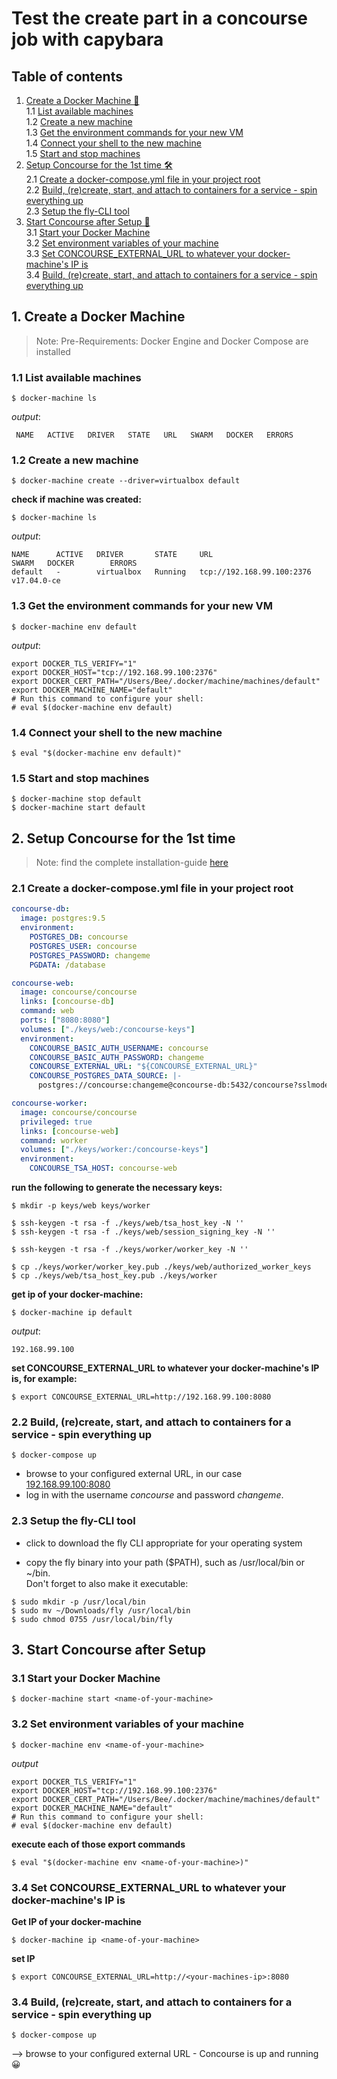 # Test the create part in a concourse job with capybara

## Table of contents
1. [Create a Docker Machine 🔨](#docker-machine)
    <br/> 1.1 [List available machines](#list-machines)
    <br/> 1.2 [Create a new machine](#create-machine)
    <br/> 1.3 [Get the environment commands for your new VM](#get-env)
    <br/> 1.4 [Connect your shell to the new machine](#connect-shell)
    <br/> 1.5 [Start and stop machines](#start-stop)
2. [Setup Concourse for the 1st time 🛠](#setup-concourse)
  <br/> 2.1 [Create a docker-compose.yml file in your project root](#create-docker-yml)
  <br/> 2.2 [Build, (re)create, start, and attach to containers for a service - spin everything up](#spin-up1)
  <br/> 2.3 [Setup the fly-CLI tool](#setup-fly)
3. [Start Concourse after Setup 🏁](#start-concourse)
 <br/> 3.1 [Start your Docker Machine](#start-machine)
 <br/> 3.2 [Set environment variables of your machine](#set-env)
 <br/> 3.3 [Set CONCOURSE_EXTERNAL_URL to whatever your docker-machine's IP is](#set-ip)
 <br/> 3.4 [Build, (re)create, start, and attach to containers for a service - spin everything up](#spin-up2)


## 1. <a name="docker-machine"></a> Create a Docker Machine 
>Note: Pre-Requirements: Docker Engine and Docker Compose are installed

### 1.1 <a name="list-machines"></a> List available machines 
```shell
$ docker-machine ls
```

*output*:
```shell
 NAME   ACTIVE   DRIVER   STATE   URL   SWARM   DOCKER   ERRORS
```

### 1.2 <a name="create-machine"></a> Create a new machine
```shell
$ docker-machine create --driver=virtualbox default
```

__check if machine was created:__
```shell
$ docker-machine ls
```

*output*:
```shell
NAME      ACTIVE   DRIVER       STATE     URL                         SWARM   DOCKER        ERRORS
default   -        virtualbox   Running   tcp://192.168.99.100:2376           v17.04.0-ce
```

### 1.3 <a name="get-env"></a> Get the environment commands for your new VM

```shell
$ docker-machine env default
```

*output*:
```shell
export DOCKER_TLS_VERIFY="1"
export DOCKER_HOST="tcp://192.168.99.100:2376"
export DOCKER_CERT_PATH="/Users/Bee/.docker/machine/machines/default"
export DOCKER_MACHINE_NAME="default"
# Run this command to configure your shell:
# eval $(docker-machine env default)
```

### 1.4 <a name="connect-shell"></a> Connect your shell to the new machine

```shell
$ eval "$(docker-machine env default)"
```

### 1.5 <a name="start-stop"></a> Start and stop machines

```shell
$ docker-machine stop default
$ docker-machine start default
```

## 2. <a name="setup-concourse"></a> Setup Concourse for the 1st time
>Note: find the complete installation-guide <a href="https://concourse.ci/docker-repository.html" target="_blank">here</a>

### 2.1 <a name="create-docker-yml"></a> Create a docker-compose.yml file in your project root

```yaml
concourse-db:
  image: postgres:9.5
  environment:
    POSTGRES_DB: concourse
    POSTGRES_USER: concourse
    POSTGRES_PASSWORD: changeme
    PGDATA: /database

concourse-web:
  image: concourse/concourse
  links: [concourse-db]
  command: web
  ports: ["8080:8080"]
  volumes: ["./keys/web:/concourse-keys"]
  environment:
    CONCOURSE_BASIC_AUTH_USERNAME: concourse
    CONCOURSE_BASIC_AUTH_PASSWORD: changeme
    CONCOURSE_EXTERNAL_URL: "${CONCOURSE_EXTERNAL_URL}"
    CONCOURSE_POSTGRES_DATA_SOURCE: |-
      postgres://concourse:changeme@concourse-db:5432/concourse?sslmode=disable

concourse-worker:
  image: concourse/concourse
  privileged: true
  links: [concourse-web]
  command: worker
  volumes: ["./keys/worker:/concourse-keys"]
  environment:
    CONCOURSE_TSA_HOST: concourse-web
```

__run the following to generate the necessary keys:__
```shell
$ mkdir -p keys/web keys/worker

$ ssh-keygen -t rsa -f ./keys/web/tsa_host_key -N ''
$ ssh-keygen -t rsa -f ./keys/web/session_signing_key -N ''

$ ssh-keygen -t rsa -f ./keys/worker/worker_key -N ''

$ cp ./keys/worker/worker_key.pub ./keys/web/authorized_worker_keys
$ cp ./keys/web/tsa_host_key.pub ./keys/worker
```

__get ip of your docker-machine:__
```shell
$ docker-machine ip default
```

*output*:
```shell
192.168.99.100
```

__set CONCOURSE_EXTERNAL_URL to whatever your docker-machine's IP is, for example:__
```shell
$ export CONCOURSE_EXTERNAL_URL=http://192.168.99.100:8080
```

### 2.2 <a name="spin-up1"></a> Build, (re)create, start, and attach to containers for a service - spin everything up

```shell
$ docker-compose up
```

* browse to your configured external URL, in our case <a href="http://192.168.99.100:8080/" target="_blank">192.168.99.100:8080</a>
* log in with the username _concourse_ and password _changeme_.


### <a name="setup-fly"></a> 2.3 Setup the fly-CLI tool

* click to download the fly CLI appropriate for your operating system

* copy the fly binary into your path ($PATH), such as /usr/local/bin or ~/bin. 
<br/>Don't forget to also make it executable:
```shell
$ sudo mkdir -p /usr/local/bin
$ sudo mv ~/Downloads/fly /usr/local/bin
$ sudo chmod 0755 /usr/local/bin/fly
```

## 3. <a name="start-concourse"></a> Start Concourse after Setup

### 3.1 <a name="start-machine"></a> Start your Docker Machine
```shell
$ docker-machine start <name-of-your-machine>
```

### 3.2 <a name="set-env"></a> Set environment variables of your machine
```shell
$ docker-machine env <name-of-your-machine>
```

*output*
```shell
export DOCKER_TLS_VERIFY="1"
export DOCKER_HOST="tcp://192.168.99.100:2376"
export DOCKER_CERT_PATH="/Users/Bee/.docker/machine/machines/default"
export DOCKER_MACHINE_NAME="default"
# Run this command to configure your shell:
# eval $(docker-machine env default)
```

__execute each of those export commands__
```shell
$ eval "$(docker-machine env <name-of-your-machine>)"
```

### 3.4 <a name="set-ip"></a> Set CONCOURSE_EXTERNAL_URL to whatever your docker-machine's IP is
__Get IP of your docker-machine__
```shell
$ docker-machine ip <name-of-your-machine>
```

__set IP__
```shell
$ export CONCOURSE_EXTERNAL_URL=http://<your-machines-ip>:8080
```

### 3.4 <a name="spin-up2"></a> Build, (re)create, start, and attach to containers for a service - spin everything up
```shell
$ docker-compose up
```
--> browse to your configured external URL - Concourse is up and running 😀